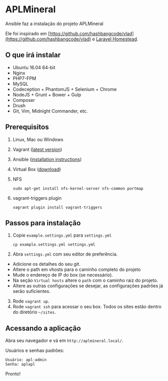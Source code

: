 # APLMineral #

Ansible faz a instalação do projeto APLMineral

Ele foi inspirado em [https://github.com/hashbangcode/vlad](https://github.com/hashbangcode/vlad) e [Laravel Homestead](http://laravel.com/docs/4.2/homestead).

## O que irá instalar ##

* Ubuntu 16.04 64-bit
* Nginx
* PHP7-FPM
* MySQL
* Codeception + PhantomJS + Selenium + Chrome
* NodeJS + Grunt + Bower + Gulp
* Composer
* Drush
* Git, Vim, Midnight Commander, etc.

## Prerequisitos ##

1. Linux, Mac ou Windows
2. Vagrant ([latest version](https://www.vagrantup.com/downloads.html))
3. Ansible ([installation instructions](http://docs.ansible.com/intro_installation.html))
4. Virtual Box ([download](https://www.virtualbox.org/wiki/Downloads))
5. NFS

    `sudo apt-get install nfs-kernel-server nfs-common portmap`

6. vagrant-triggers plugin

    `vagrant plugin install vagrant-triggers`

## Passos para instalação ##

1. Copie `example.settings.yml` para `settings.yml`

    `cp example.settings.yml settings.yml`

2. Abra `settings.yml` com seu editor de preferência.

  * Adicione os detalhes do seu git.
  * Altere o path em vhosts para o caminho completo do projeto
  * Mude o endereço de IP do box (se necessário).
  * Na seção `Virtual hosts` altere o `path` com o caminho raiz do projeto.
  * Altere as outras configurações se desejar, as configurações padrões já serão suficientes.

3. Rode `vagrant up`.
4. Rode `vagrant ssh` para acessar o seu box. Todos os sites estão dentro do diretório `~/sites`.

## Acessando a aplicação ##

Abra seu navegador e vá em `http://aplmineral.local/`. 

Usuários e senhas padrões:

```
Usuário: apl-admin
Senha: aplapl
```

Pronto!